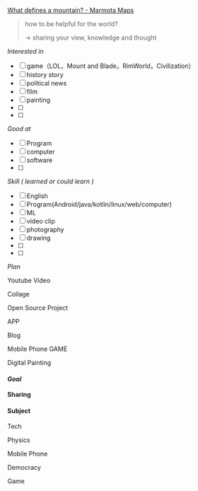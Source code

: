 [What defines a mountain? - Marmota Maps](https://marmotamaps.com/en/blog/what-defines-a-mountain/)

> how to be helpful for the world?
>
> -> sharing your view, knowledge and thought



*Interested in*

- [ ] game（LOL，Mount and Blade，RimWorld，Civilization）
- [ ] history story
- [ ] political news
- [ ] film
- [ ] painting
- [ ] 
- [ ] 



*Good at*

- [ ] Program
- [ ] computer
- [ ] software
- [ ] 



*Skill ( learned or could learn )*

- [ ] English
- [ ] Program(Android/java/kotlin/linux/web/computer)
- [ ] ML
- [ ] video clip
- [ ] photography
- [ ] drawing
- [ ] 
- [ ] 



*Plan*

Youtube Video

Collage

Open Source Project

APP

Blog

Mobile Phone GAME

Digital Painting



#### *Goal*

**Sharing**



#### Subject

Tech

Physics

Mobile Phone

Democracy

Game

